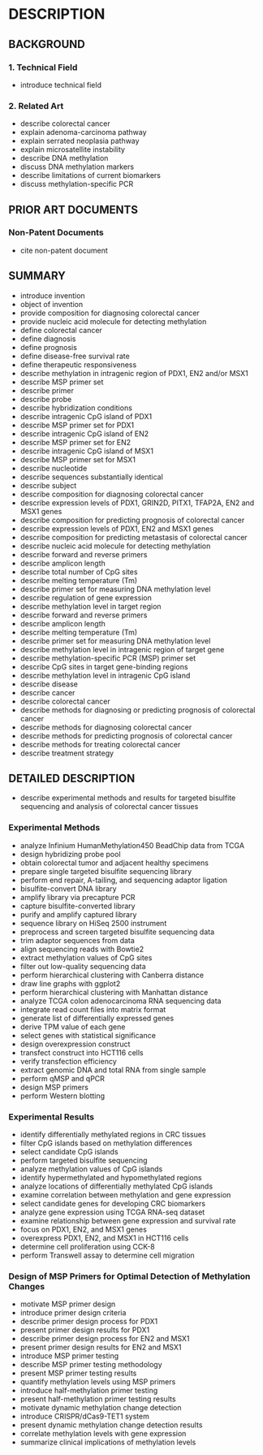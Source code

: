 # DESCRIPTION

## BACKGROUND

### 1. Technical Field

- introduce technical field

### 2. Related Art

- describe colorectal cancer
- explain adenoma-carcinoma pathway
- explain serrated neoplasia pathway
- explain microsatellite instability
- describe DNA methylation
- discuss DNA methylation markers
- describe limitations of current biomarkers
- discuss methylation-specific PCR

## PRIOR ART DOCUMENTS

### Non-Patent Documents

- cite non-patent document

## SUMMARY

- introduce invention
- object of invention
- provide composition for diagnosing colorectal cancer
- provide nucleic acid molecule for detecting methylation
- define colorectal cancer
- define diagnosis
- define prognosis
- define disease-free survival rate
- define therapeutic responsiveness
- describe methylation in intragenic region of PDX1, EN2 and/or MSX1
- describe MSP primer set
- describe primer
- describe probe
- describe hybridization conditions
- describe intragenic CpG island of PDX1
- describe MSP primer set for PDX1
- describe intragenic CpG island of EN2
- describe MSP primer set for EN2
- describe intragenic CpG island of MSX1
- describe MSP primer set for MSX1
- describe nucleotide
- describe sequences substantially identical
- describe subject
- describe composition for diagnosing colorectal cancer
- describe expression levels of PDX1, GRIN2D, PITX1, TFAP2A, EN2 and MSX1 genes
- describe composition for predicting prognosis of colorectal cancer
- describe expression levels of PDX1, EN2 and MSX1 genes
- describe composition for predicting metastasis of colorectal cancer
- describe nucleic acid molecule for detecting methylation
- describe forward and reverse primers
- describe amplicon length
- describe total number of CpG sites
- describe melting temperature (Tm)
- describe primer set for measuring DNA methylation level
- describe regulation of gene expression
- describe methylation level in target region
- describe forward and reverse primers
- describe amplicon length
- describe melting temperature (Tm)
- describe primer set for measuring DNA methylation level
- describe methylation level in intragenic region of target gene
- describe methylation-specific PCR (MSP) primer set
- describe CpG sites in target gene-binding regions
- describe methylation level in intragenic CpG island
- describe disease
- describe cancer
- describe colorectal cancer
- describe methods for diagnosing or predicting prognosis of colorectal cancer
- describe methods for diagnosing colorectal cancer
- describe methods for predicting prognosis of colorectal cancer
- describe methods for treating colorectal cancer
- describe treatment strategy

## DETAILED DESCRIPTION

- describe experimental methods and results for targeted bisulfite sequencing and analysis of colorectal cancer tissues

### Experimental Methods

- analyze Infinium HumanMethylation450 BeadChip data from TCGA
- design hybridizing probe pool
- obtain colorectal tumor and adjacent healthy specimens
- prepare single targeted bisulfite sequencing library
- perform end repair, A-tailing, and sequencing adaptor ligation
- bisulfite-convert DNA library
- amplify library via precapture PCR
- capture bisulfite-converted library
- purify and amplify captured library
- sequence library on HiSeq 2500 instrument
- preprocess and screen targeted bisulfite sequencing data
- trim adaptor sequences from data
- align sequencing reads with Bowtie2
- extract methylation values of CpG sites
- filter out low-quality sequencing data
- perform hierarchical clustering with Canberra distance
- draw line graphs with ggplot2
- perform hierarchical clustering with Manhattan distance
- analyze TCGA colon adenocarcinoma RNA sequencing data
- integrate read count files into matrix format
- generate list of differentially expressed genes
- derive TPM value of each gene
- select genes with statistical significance
- design overexpression construct
- transfect construct into HCT116 cells
- verify transfection efficiency
- extract genomic DNA and total RNA from single sample
- perform qMSP and qPCR
- design MSP primers
- perform Western blotting

### Experimental Results

- identify differentially methylated regions in CRC tissues
- filter CpG islands based on methylation differences
- select candidate CpG islands
- perform targeted bisulfite sequencing
- analyze methylation values of CpG islands
- identify hypermethylated and hypomethylated regions
- analyze locations of differentially methylated CpG islands
- examine correlation between methylation and gene expression
- select candidate genes for developing CRC biomarkers
- analyze gene expression using TCGA RNA-seq dataset
- examine relationship between gene expression and survival rate
- focus on PDX1, EN2, and MSX1 genes
- overexpress PDX1, EN2, and MSX1 in HCT116 cells
- determine cell proliferation using CCK-8
- perform Transwell assay to determine cell migration

### Design of MSP Primers for Optimal Detection of Methylation Changes

- motivate MSP primer design
- introduce primer design criteria
- describe primer design process for PDX1
- present primer design results for PDX1
- describe primer design process for EN2 and MSX1
- present primer design results for EN2 and MSX1
- introduce MSP primer testing
- describe MSP primer testing methodology
- present MSP primer testing results
- quantify methylation levels using MSP primers
- introduce half-methylation primer testing
- present half-methylation primer testing results
- motivate dynamic methylation change detection
- introduce CRISPR/dCas9-TET1 system
- present dynamic methylation change detection results
- correlate methylation levels with gene expression
- summarize clinical implications of methylation levels

